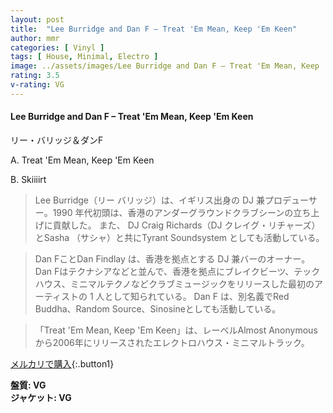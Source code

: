 ```yaml
---
layout: post
title:  "Lee Burridge and Dan F – Treat 'Em Mean, Keep 'Em Keen"
author: mmr
categories: [ Vinyl ]
tags: [ House, Minimal, Electro ]
image: ../assets/images/Lee Burridge and Dan F – Treat 'Em Mean, Keep 'Em Keen.jpg
rating: 3.5
v-rating: VG
---
```


#### Lee Burridge and Dan F – Treat 'Em Mean, Keep 'Em Keen

リー・バリッジ＆ダンF

A. Treat 'Em Mean, Keep 'Em Keen

B. Skiiiirt

> Lee Burridge（リー バリッジ）は、イギリス出身の DJ 兼プロデューサー。1990 年代初頭は、香港のアンダーグラウンドクラブシーンの立ち上げに貢献した。 また、 DJ Craig Richards（DJ クレイグ・リチャーズ）とSasha （サシャ）と共にTyrant Soundsystem としても活動している。

> Dan FことDan Findlay は、香港を拠点とする DJ 兼バーのオーナー。 Dan Fはテクナシアなどと並んで、香港を拠点にブレイクビーツ、テックハウス、ミニマルテクノなどクラブミュージックをリリースした最初のアーティストの 1 人として知られている。 Dan F は、別名義でRed Buddha、Random Source、Sinosineとしても活動している。

> 「Treat 'Em Mean, Keep 'Em Keen」は、レーベルAlmost Anonymousから2006年にリリースされたエレクトロハウス・ミニマルトラック。

[メルカリで購入](https://jp.mercari.com/item/m44311070291){:.button1}

<div class="mt-4 mb-4 d-flex align-items-center">
<strong class="mr-1">盤質: VG</strong>
</div>
<div class="mt-4 mb-4 d-flex align-items-center">
<strong class="mr-1">ジャケット: VG</strong>
</div>
